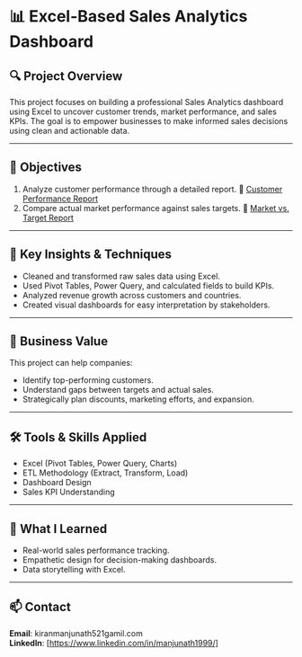 # 📊 Excel-Based Sales Analytics Dashboard

## 🔍 Project Overview
This project focuses on building a professional Sales Analytics dashboard using Excel to uncover customer trends, market performance, and sales KPIs. The goal is to empower businesses to make informed sales decisions using clean and actionable data.

---

## 🎯 Objectives
1. Analyze customer performance through a detailed report.
   📄 [Customer Performance Report](https://github.com/Manjunath-K-1999/Excel-Sales-Analytics/blob/main/Customer%20Performance%20Report.pdf)
2. Compare actual market performance against sales targets.
   📄 [Market vs. Target Report](https://github.com/Manjunath-K-1999/Excel-Sales-Analytics/blob/main/Market%20Performance%20vs%20Target%20Report.pdf)

---

## 📌 Key Insights & Techniques
- Cleaned and transformed raw sales data using Excel.
- Used Pivot Tables, Power Query, and calculated fields to build KPIs.
- Analyzed revenue growth across customers and countries.
- Created visual dashboards for easy interpretation by stakeholders.

---

## 💼 Business Value
This project can help companies:
- Identify top-performing customers.
- Understand gaps between targets and actual sales.
- Strategically plan discounts, marketing efforts, and expansion.

---

## 🛠️ Tools & Skills Applied
- Excel (Pivot Tables, Power Query, Charts)
- ETL Methodology (Extract, Transform, Load)
- Dashboard Design
- Sales KPI Understanding

---

## 🧠 What I Learned
- Real-world sales performance tracking.
- Empathetic design for decision-making dashboards.
- Data storytelling with Excel.

---

## 📫 Contact
**Email**: kiranmanjunath521gamil.com  
**LinkedIn**: [https://www.linkedin.com/in/manjunath1999/]
